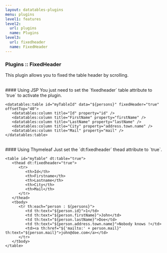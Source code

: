 ```yaml
---
layout: datatables-plugins
menu: plugins
level1: features
level2: 
  url: plugins
  name: Plugins
level3:
  url: fixedheader
  name: FixedHeader
---
```


### Plugins :: FixedHeader

This plugin allows you to fixed the table header by scrolling.

<br />
#### Using JSP
You just need to set the `fixedheader` table attribute to `true` to activate the plugin.

	<datatables:table id="myTableId" data="${persons}" fixedHeader="true" offsetTop="40">
	   <datatables:column title="Id" property="id" />
	   <datatables:column title="FirstName" property="firstName" />
	   <datatables:column title="LastName" property="lastName" />
	   <datatables:column title="City" property="address.town.name" />
	   <datatables:column title="Mail" property="mail" />
	</datatables:table>

<br />
#### Using Thymeleaf
Just set the `dt:fixedheader` thead attribute to `true`.

	<table id="myTable" dt:table="true">
	   <thead dt:fixedheader="true">
	      <tr>
	         <th>Id</th>
	         <th>Firstname</th>
	         <th>Lastname</th>
	         <th>City</th>
	         <th>Mail</th>
	      </tr>
	   </thead>
	   <tbody>
	      <tr th:each="person : ${persons}">
	         <td th:text="${person.id}">1</td>
	         <td th:text="${person.firstName}">John</td>
	         <td th:text="${person.lastName}">Doe</td>
	         <td th:text="${person.address.town.name}">Nobody knows !</td>
	         <td><a th:href="${'mailto:' + person.mail}" th:text="${person.mail}">john@doe.com</a></td>
	      </tr>
	   </tbody>
	</table>
